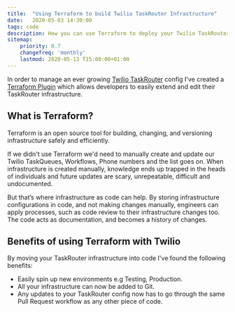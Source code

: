 ```yaml
---
title:  "Using Terraform to build Twilio TaskRouter Infrastructure"
date:   2020-05-03 14:30:00
tags: code
description: How you can use Terraform to deploy your Twilio TaskRouter config
sitemap:
    priority: 0.7
    changefreq: 'monthly'
    lastmod: 2020-05-13 T15:00:00+01:00
---
```


In order to manage an ever growing [Twilio TaskRouter](https://www.twilio.com/taskrouter)
config I've created a [Terraform Plugin](https://github.com/joshhornby/terraform-provider-twiliotaskrouter) which allows
developers to easily extend and edit their TaskRouter infrastructure.

## What is Terraform?

Terraform is an open source tool for building, changing, and versioning infrastructure safely and efficiently. 

If we didn't use Terraform we'd need to manually create and update our Twilio TaskQueues, Workflows, Phone numbers and the list goes on. When infrastructure is created manually, knowledge ends up trapped in the heads of individuals and future updates are scary, unrepeatable, difficult and undocumented.

But that’s where infrastructure as code can help. By storing infrastructure configurations in code, and not making changes manually, engineers can apply processes, such as code review to their infrastructure changes too. The code acts as documentation, and becomes a history of changes.

## Benefits of using Terraform with Twilio

By moving your TaskRouter infrastructure into code I've found the following benefits:

- Easily spin up new environments e.g Testing, Production.
- All your infrastructure can now be added to Git.
- Any updates to your TaskRouter config now has to go through the same Pull Request workflow as any other piece of code.
